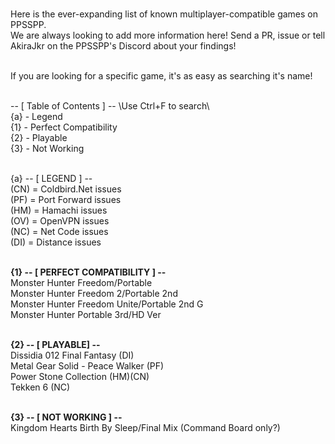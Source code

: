 <br>Here is the ever-expanding list of known multiplayer-compatible games on PPSSPP.
<br>We are always looking to add more information here! Send a PR, issue or tell AkiraJkr on the PPSSPP's Discord about your findings!

<br>If you are looking for a specific game, it's as easy as searching it's name!

<br>-- [ Table of Contents ] -- \\Use Ctrl+F to search\\
<br>{a} - Legend
<br>{1} - Perfect Compatibility
<br>{2} - Playable
<br>{3} - Not Working

<br>{a} -- [ LEGEND ] --
<br>(CN) = Coldbird.Net issues
<br>(PF) = Port Forward issues
<br>(HM) = Hamachi issues
<br>(OV) = OpenVPN issues
<br>(NC) = Net Code issues
<br>(DI) = Distance issues


<br><b>{1} -- [ PERFECT COMPATIBILITY ] --</b>
<br>Monster Hunter Freedom/Portable
<br>Monster Hunter Freedom 2/Portable 2nd
<br>Monster Hunter Freedom Unite/Portable 2nd G
<br>Monster Hunter Portable 3rd/HD Ver

<br><b>{2} -- [ PLAYABLE] --</b>
<br>Dissidia 012 Final Fantasy (DI)
<br>Metal Gear Solid - Peace Walker (PF)
<br>Power Stone Collection (HM)(CN)
<br>Tekken 6 (NC)

<br><b>{3} -- [ NOT WORKING ] --</b>
<br>Kingdom Hearts Birth By Sleep/Final Mix (Command Board only?)